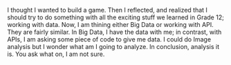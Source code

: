 I thought I wanted to build a game. Then I reflected, and realized that I should try to do something with all the exciting stuff we learned in Grade 12; working with data. Now, I am thining either Big Data or working with API. They are fairly similar. In Big Data, I have the data with me; in contrast, with APIs, I am asking some piece of code to give me data. I could do Image analysis but I wonder what am I going to analyze. In conclusion, analysis it is. You ask what on, I am not sure.
